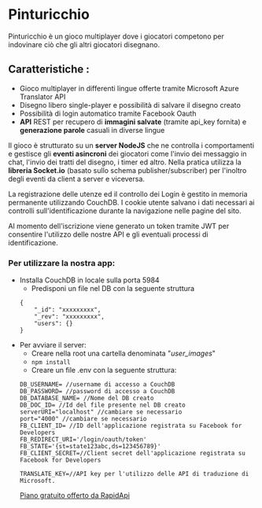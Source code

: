 # Pinturicchio

Pinturicchio è un gioco multiplayer dove i giocatori competono per indovinare ciò che gli altri giocatori disegnano.

## **Caratteristiche** :
- Gioco multiplayer in differenti lingue offerte tramite Microsoft Azure Translator API
- Disegno libero single-player e possibilità di salvare il disegno creato
- Possibilità di login automatico tramite Facebook Oauth
- **API** REST per recupero di **immagini salvate** (tramite api_key fornita) e **generazione parole** casuali in diverse lingue

Il gioco è strutturato su un **server NodeJS** che ne controlla i comportamenti e gestisce gli **eventi asincroni** dei giocatori come l'invio dei messaggio in chat, l'invio dei tratti del disegno, i timer ed altro.
Nella pratica utilizza la **libreria Socket.io** (basato sullo schema publisher/subscriber) per l'inoltro degli eventi da client a server e viceversa.

La registrazione delle utenze ed il controllo dei Login è gestito in memoria permanente utilizzando CouchDB. I cookie utente salvano i dati necessari ai controlli sull'identificazione
durante la navigazione nelle pagine del sito.

Al momento dell'iscrizione viene generato un token tramite JWT per consentire l'utilizzo delle nostre API e gli eventuali processi di identificazione.

 ### Per utilizzare la nostra app:
- Installa CouchDB in locale sulla porta 5984
    - Predisponi un file nel DB con la seguente struttura 
    ```
    {
        "_id": "xxxxxxxxx",
        "_rev": "xxxxxxxxx",
        "users": {}
    }
    ```
- Per avviare il server:
    - Creare nella root una cartella denominata "*user_images*"
    - ```npm install```
    - Creare un file .env con la seguente struttura:
    ```
    DB_USERNAME= //username di accesso a CouchDB
    DB_PASSWORD= //password di accesso a CouchDB
    DB_DATABASE_NAME= //Nome del DB creato
    DB_DOC_ID= //Id del file presente nel DB creato
    serverURI="localhost" //cambiare se necessario
    port="4000" //cambiare se necessario
    FB_CLIENT_ID= //ID dell'applicazione registrata su Facebook for Developers
    FB_REDIRECT_URI='/login/oauth/token'
    FB_STATE='{st=state123abc,ds=123456789}'
    FB_CLIENT_SECRET=//Client secret dell'applicazione registrata su Facebook for Developers

    TRANSLATE_KEY=//API key per l'utilizzo delle API di traduzione di Microsoft.
    ```
    [Piano gratuito offerto da RapidApi](https://rapidapi.com/microsoft-azure-org-microsoft-cognitive-services/api/microsoft-translator-text)
   
